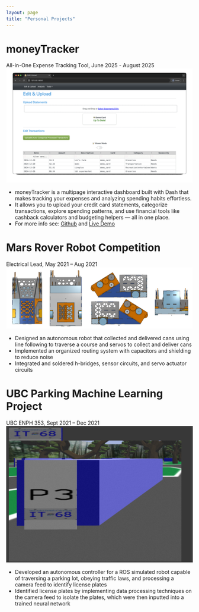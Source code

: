 ```yaml
---
layout: page
title: "Personal Projects"
---
```


# moneyTracker
All-in-One Expense Tracking Tool, June 2025 - August 2025  
![rs](https://raw.githubusercontent.com/carterkowel/carterkowel.github.io/master/assets/images/moneyTrackerSummarygif.gif)  
* moneyTracker is a multipage interactive dashboard built with Dash that makes tracking your expenses and analyzing spending habits effortless.  
* It allows you to upload your credit card statements, categorize transactions, explore spending patterns, and use financial tools like cashback calculators and budgeting helpers — all in one place.  
* For more info see: [Github](https://github.com/carterkowel/moneyTracker/) and [Live Demo](https://ckowel01.pythonanywhere.com/) 

# Mars Rover Robot Competition  
Electrical Lead, May 2021 – Aug 2021  
![rs](https://raw.githubusercontent.com/carterkowel/carterkowel.github.io/master/assets/images/robot1.PNG)  
* Designed an autonomous robot that collected and delivered cans using line following to traverse a course and servos to collect and deliver cans  
* Implemented an organized routing system with capacitors and shielding to reduce noise  
* Integrated and soldered h-bridges, sensor circuits, and servo actuator circuits  

# UBC Parking Machine Learning Project  
UBC ENPH 353, Sept 2021 – Dec 2021  
![rs](https://raw.githubusercontent.com/carterkowel/carterkowel.github.io/master/assets/images/353im8.PNG)    
* Developed an autonomous controller for a ROS simulated robot capable of traversing a parking lot, obeying traffic laws, and processing a camera feed to identify license plates
* Identified license plates by implementing data processing techniques on the camera feed to isolate the plates, which were then inputted into a trained neural network